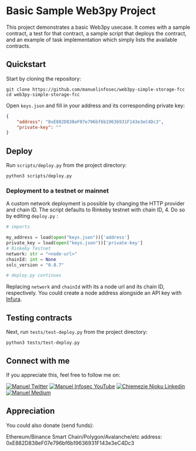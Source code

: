# Basic Sample Web3py Project 

This project demonstrates a basic Web3py usecase. It comes with a sample contract, a test for that contract, a sample script that deploys the contract, and an example of task implementation which simply lists the available contracts.


## Quickstart

Start by cloning the repository:

```
git clone https://github.com/manuelinfosec/web3py-simple-storage-fcc
cd web3py-simple-storage-fcc
```

Open `keys.json` and fill in your address and its corresponding private key:
```json
{
    "address": "0xE882D838eF07e796bf6b19636931F143e3eC4Dc3",
    "private-key": ""
}
```

## Deploy
Run `scripts/deploy.py` from the project directory:
```
python3 scripts/deploy.py
```

### Deployment to a testnet or mainnet
A custom network deployment is possible by changing the HTTP provider and chain ID. The script defaults to Rinkeby testnet with chain ID, 4. Do so by editing `deploy.py` :

```python
# imports

my_address = load(open("keys.json"))['address']
private_key = load(open("keys.json"))['private-key']
# Rinkeby Testnet
network: str = "<node-url>"
chainId: int = None
solc_version = "0.8.7"

# deploy.py continues
```

Replacing `network` and `chainId` with its a node url and its chain ID, respectively. You could create a node address alongside an API key with [Infura](https://infura.io).

## Testing contracts
Next, run `tests/test-deploy.py` from the project directory:
```
python3 tests/test-deploy.py
```

## Connect with me
If you appreciate this, feel free to follow me on:

[![Manuel Twitter](https://img.shields.io/badge/Twitter-1DA1F2?style=for-the-badge&logo=twitter&logoColor=white)](https://twitter.com/manuelinfoec)
[![Manuel Infosec YouTube](https://img.shields.io/badge/YouTube-FF0000?style=for-the-badge&logo=youtube&logoColor=white)](https://www.youtube.com/c/ManuelInfosec)
[![Chiemezie Njoku Linkedin](https://img.shields.io/badge/LinkedIn-0077B5?style=for-the-badge&logo=linkedin&logoColor=white)](https://www.linkedin.com/in/manuelinfosec/)
[![Manuel Medium](https://img.shields.io/badge/Medium-000000?style=for-the-badge&logo=medium&logoColor=white)](https://manuelinfosec.medium.com/)

## Appreciation
You could also donate (send funds):

Ethereum/Binance Smart Chain/Polygon/Avalanche/etc address: 0xE882D838eF07e796bf6b19636931F143e3eC4Dc3
